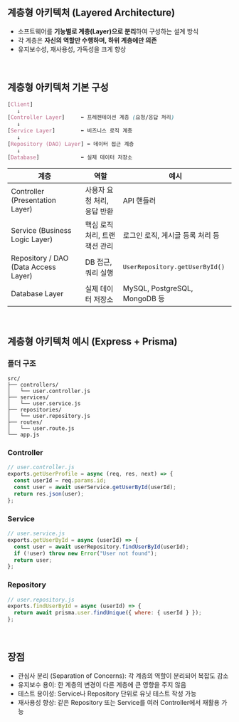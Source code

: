 ## 계층형 아키텍처 (Layered Architecture)
- 소프트웨어를 **기능별로 계층(Layer)으로 분리**하여 구성하는 설계 방식
- 각 계층은 **자신의 역할만 수행하며, 하위 계층에만 의존**
- 유지보수성, 재사용성, 가독성을 크게 향상
<br/>

## 계층형 아키텍처 기본 구성
```scss
[Client] 
   ↓
[Controller Layer]     ⬅️ 프레젠테이션 계층 (요청/응답 처리)
   ↓
[Service Layer]        ⬅️ 비즈니스 로직 계층
   ↓
[Repository (DAO) Layer] ⬅️ 데이터 접근 계층
   ↓
[Database]             ⬅️ 실제 데이터 저장소
```

|계층|역할|예시|
|---|---|---|
|Controller (Presentation Layer)|사용자 요청 처리, 응답 반환|API 핸들러|
|Service (Business Logic Layer)|핵심 로직 처리, 트랜잭션 관리|로그인 로직, 게시글 등록 처리 등|
|Repository / DAO (Data Access Layer)|DB 접근, 쿼리 실행|`UserRepository.getUserById()`|
|Database Layer|실제 데이터 저장소|MySQL, PostgreSQL, MongoDB 등|

<br/>

## 계층형 아키텍처 예시 (Express + Prisma)
### 폴더 구조
```pgsql
src/
├── controllers/
│   └── user.controller.js
├── services/
│   └── user.service.js
├── repositories/
│   └── user.repository.js
├── routes/
│   └── user.route.js
└── app.js
```
### Controller
```javascript
// user.controller.js
exports.getUserProfile = async (req, res, next) => {
  const userId = req.params.id;
  const user = await userService.getUserById(userId);
  return res.json(user);
};
```
### Service
```javascript
// user.service.js
exports.getUserById = async (userId) => {
  const user = await userRepository.findUserById(userId);
  if (!user) throw new Error("User not found");
  return user;
};
```
### Repository
```javascript
// user.repository.js
exports.findUserById = async (userId) => {
  return await prisma.user.findUnique({ where: { userId } });
};
```
<br/>

## 장점
- 관심사 분리 (Separation of Concerns): 각 계층의 역할이 분리되어 복잡도 감소
- 유지보수 용이: 한 계층의 변경이 다른 계층에 큰 영향을 주지 않음
- 테스트 용이성: Service나 Repository 단위로 유닛 테스트 작성 가능
- 재사용성 향상: 같은 Repository 또는 Service를 여러 Controller에서 재활용 가능
